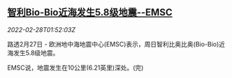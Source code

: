<!--1646013662000-->
[智利Bio-Bio近海发生5.8级地震--EMSC](https://cn.reuters.com/article/chilebiobioearthquake-0228-idCNKBS2KX058)
------

<div><i>2022-02-28T01:52:03Z</i></div><p>路透2月27日 - 欧洲地中海地震中心(EMSC)表示，周日智利比奥比奥(Bio-Bio)近海发生5.8级地震。</p><p>EMSC说，地震发生在10公里(6.21英里)深处。(完)</p>
